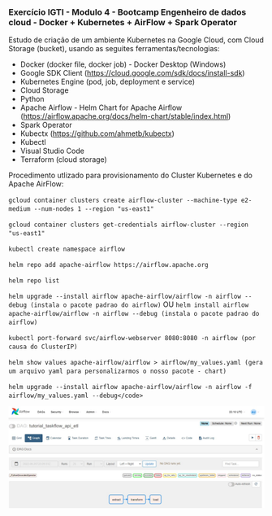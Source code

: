 ### Exercício IGTI - Modulo 4 - Bootcamp Engenheiro de dados cloud - Docker + Kubernetes + AirFlow + Spark Operator

Estudo de criação de um ambiente Kubernetes na Google Cloud, com Cloud Storage (bucket), usando as seguites ferramentas/tecnologias:

* Docker (docker file, docker job) - Docker Desktop (Windows)
* Google SDK Client (https://cloud.google.com/sdk/docs/install-sdk)
* Kubernetes Engine (pod, job, deployment e service)
* Cloud Storage
* Python
* Apache Airflow - Helm Chart for Apache Airflow (https://airflow.apache.org/docs/helm-chart/stable/index.html)
* Spark Operator
* Kubectx (https://github.com/ahmetb/kubectx)
* Kubectl
* Visual Studio Code
* Terraform (cloud storage)

Procedimento utlizado para provisionamento do Cluster Kubernetes e do Apache AirFlow:

`gcloud container clusters create airflow-cluster --machine-type e2-medium --num-nodes 1 --region "us-east1"`

`gcloud container clusters get-credentials airflow-cluster --region "us-east1"`

`kubectl create namespace airflow`

`helm repo add apache-airflow https://airflow.apache.org`

`helm repo list`

`helm upgrade --install airflow apache-airflow/airflow -n airflow --debug (instala o pacote padrao do airflow)`
OU
`helm install airflow apache-airflow/airflow -n airflow --debug (instala o pacote padrao do airflow)`

`kubectl port-forward svc/airflow-webserver 8080:8080 -n airflow (por causa do ClusterIP)`

`helm show values apache-airflow/airflow > airflow/my_values.yaml (gera um arquivo yaml para personalizarmos o nosso pacote - chart)`

`helm upgrade --install airflow apache-airflow/airflow -n airflow -f airflow/my_values.yaml --debug</code>`

![airflow](img/airflow.jpg)